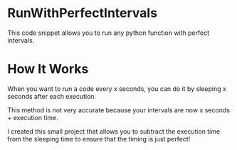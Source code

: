 # RunWithPerfectIntervals

This code snippet allows you to run any python function with perfect intervals.

# How It Works

When you want to run a code every x seconds,
you can do it by sleeping x seconds after each execution.

This method is not very accurate because your intervals are now x seconds + execution time.

I created this small project that allows you to subtract the execution time from the sleeping time to ensure that the timing is just perfect!
